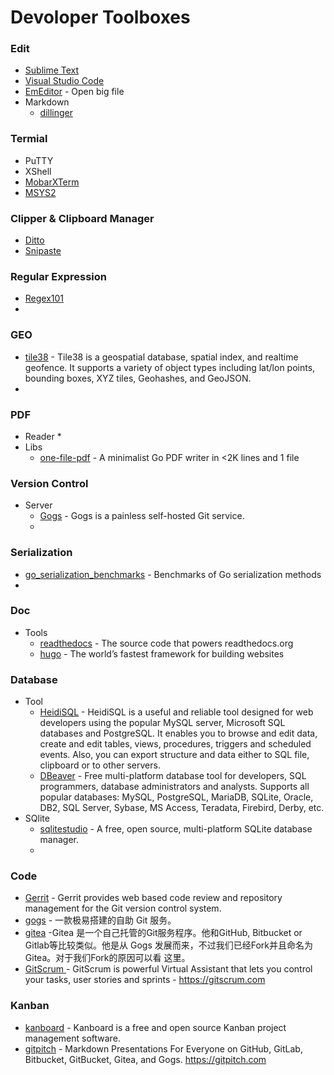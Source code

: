 # Devoloper Toolboxes


### Edit
* [Sublime Text](https://www.sublimetext.com/)
* [Visual Studio Code](https://code.visualstudio.com/)
* [EmEditor](https://www.emeditor.com/) - Open big file
* Markdown
  * [dillinger](https://dillinger.io/)
  
### Termial
* PuTTY
* XShell
* [MobarXTerm](https://mobaxterm.mobatek.net/)
* [MSYS2](http://www.msys2.org/)

### Clipper & Clipboard Manager
* [Ditto](http://ditto-cp.sourceforge.net/)
* [Snipaste](https://zh.snipaste.com/)

### Regular Expression
* [Regex101](https://regex101.com/)
* 

### GEO
* [tile38](https://github.com/tidwall/tile38) - Tile38 is a geospatial database, spatial index, and realtime geofence. It supports a variety of object types including lat/lon points, bounding boxes, XYZ tiles, Geohashes, and GeoJSON.
* 

### PDF
* Reader
  * 
* Libs
  * [one-file-pdf](https://github.com/balacode/one-file-pdf) - A minimalist Go PDF writer in <2K lines and 1 file

### Version Control
* Server
  * [Gogs](https://gogs.io) - Gogs is a painless self-hosted Git service.
  * 
  
### Serialization 
* [go_serialization_benchmarks](https://github.com/alecthomas/go_serialization_benchmarks) - Benchmarks of Go serialization methods
* 

### Doc
* Tools
  * [readthedocs](https://github.com/rtfd/readthedocs.org) - The source code that powers readthedocs.org   
  * [hugo](https://gohugo.io/) - The world’s fastest framework for building websites

### Database
* Tool
  * [HeidiSQL](https://www.heidisql.com/) - HeidiSQL is a useful and reliable tool designed for web developers using the popular MySQL server, Microsoft SQL databases and PostgreSQL. It enables you to browse and edit data, create and edit tables, views, procedures, triggers and scheduled events. Also, you can export structure and data either to SQL file, clipboard or to other servers.
  * [DBeaver](https://dbeaver.jkiss.org/) - Free multi-platform database tool for developers, SQL programmers, database administrators and analysts. Supports all popular databases: MySQL, PostgreSQL, MariaDB, SQLite, Oracle, DB2, SQL Server, Sybase, MS Access, Teradata, Firebird, Derby, etc.
* SQlite
   * [sqlitestudio](https://github.com/pawelsalawa/sqlitestudio) - A free, open source, multi-platform SQLite database manager.
   *
   
### Code
 * [Gerrit](https://www.gerritcodereview.com/) - Gerrit provides web based code review and repository management for the Git version control system.
 * [gogs](https://gogs.io/) - 一款极易搭建的自助 Git 服务。
 * [gitea](https://gitea.io/zh-CN/) -Gitea 是一个自己托管的Git服务程序。他和GitHub, Bitbucket or Gitlab等比较类似。他是从 Gogs 发展而来，不过我们已经Fork并且命名为Gitea。对于我们Fork的原因可以看 这里。
 * [GitScrum ](https://github.com/gitscrum-community/laravel-gitscrum) - GitScrum is powerful Virtual Assistant that lets you control your tasks, user stories and sprints - https://gitscrum.com

 
 
### Kanban 
* [kanboard](https://kanboard.org) - Kanboard is a free and open source Kanban project management software.
* [gitpitch](https://github.com/gitpitch/gitpitch) - Markdown Presentations For Everyone on GitHub, GitLab, Bitbucket, GitBucket, Gitea, and Gogs. https://gitpitch.com



